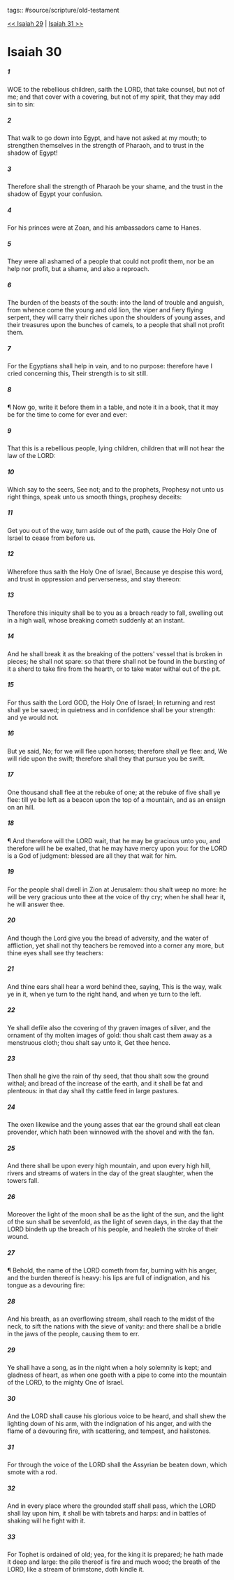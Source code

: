 tags:: #source/scripture/old-testament

[<< Isaiah 29](source/scripture/old-testament/23_Isaiah/Isaiah_29.md) | [Isaiah 31 >>](source/scripture/old-testament/23_Isaiah/Isaiah_31.md)

# Isaiah 30

##### 1

WOE to the rebellious children, saith the LORD, that take counsel, but not of me; and that cover with a covering, but not of my spirit, that they may add sin to sin:

##### 2

That walk to go down into Egypt, and have not asked at my mouth; to strengthen themselves in the strength of Pharaoh, and to trust in the shadow of Egypt!

##### 3

Therefore shall the strength of Pharaoh be your shame, and the trust in the shadow of Egypt your confusion.

##### 4

For his princes were at Zoan, and his ambassadors came to Hanes.

##### 5

They were all ashamed of a people that could not profit them, nor be an help nor profit, but a shame, and also a reproach.

##### 6

The burden of the beasts of the south: into the land of trouble and anguish, from whence come the young and old lion, the viper and fiery flying serpent, they will carry their riches upon the shoulders of young asses, and their treasures upon the bunches of camels, to a people that shall not profit them.

##### 7

For the Egyptians shall help in vain, and to no purpose: therefore have I cried concerning this, Their strength is to sit still.

##### 8

¶ Now go, write it before them in a table, and note it in a book, that it may be for the time to come for ever and ever:

##### 9

That this is a rebellious people, lying children, children that will not hear the law of the LORD:

##### 10

Which say to the seers, See not; and to the prophets, Prophesy not unto us right things, speak unto us smooth things, prophesy deceits:

##### 11

Get you out of the way, turn aside out of the path, cause the Holy One of Israel to cease from before us.

##### 12

Wherefore thus saith the Holy One of Israel, Because ye despise this word, and trust in oppression and perverseness, and stay thereon:

##### 13

Therefore this iniquity shall be to you as a breach ready to fall, swelling out in a high wall, whose breaking cometh suddenly at an instant.

##### 14

And he shall break it as the breaking of the potters' vessel that is broken in pieces; he shall not spare: so that there shall not be found in the bursting of it a sherd to take fire from the hearth, or to take water withal out of the pit.

##### 15

For thus saith the Lord GOD, the Holy One of Israel; In returning and rest shall ye be saved; in quietness and in confidence shall be your strength: and ye would not.

##### 16

But ye said, No; for we will flee upon horses; therefore shall ye flee: and, We will ride upon the swift; therefore shall they that pursue you be swift.

##### 17

One thousand shall flee at the rebuke of one; at the rebuke of five shall ye flee: till ye be left as a beacon upon the top of a mountain, and as an ensign on an hill.

##### 18

¶ And therefore will the LORD wait, that he may be gracious unto you, and therefore will he be exalted, that he may have mercy upon you: for the LORD is a God of judgment: blessed are all they that wait for him.

##### 19

For the people shall dwell in Zion at Jerusalem: thou shalt weep no more: he will be very gracious unto thee at the voice of thy cry; when he shall hear it, he will answer thee.

##### 20

And though the Lord give you the bread of adversity, and the water of affliction, yet shall not thy teachers be removed into a corner any more, but thine eyes shall see thy teachers:

##### 21

And thine ears shall hear a word behind thee, saying, This is the way, walk ye in it, when ye turn to the right hand, and when ye turn to the left.

##### 22

Ye shall defile also the covering of thy graven images of silver, and the ornament of thy molten images of gold: thou shalt cast them away as a menstruous cloth; thou shalt say unto it, Get thee hence.

##### 23

Then shall he give the rain of thy seed, that thou shalt sow the ground withal; and bread of the increase of the earth, and it shall be fat and plenteous: in that day shall thy cattle feed in large pastures.

##### 24

The oxen likewise and the young asses that ear the ground shall eat clean provender, which hath been winnowed with the shovel and with the fan.

##### 25

And there shall be upon every high mountain, and upon every high hill, rivers and streams of waters in the day of the great slaughter, when the towers fall.

##### 26

Moreover the light of the moon shall be as the light of the sun, and the light of the sun shall be sevenfold, as the light of seven days, in the day that the LORD bindeth up the breach of his people, and healeth the stroke of their wound.

##### 27

¶ Behold, the name of the LORD cometh from far, burning with his anger, and the burden thereof is heavy: his lips are full of indignation, and his tongue as a devouring fire:

##### 28

And his breath, as an overflowing stream, shall reach to the midst of the neck, to sift the nations with the sieve of vanity: and there shall be a bridle in the jaws of the people, causing them to err.

##### 29

Ye shall have a song, as in the night when a holy solemnity is kept; and gladness of heart, as when one goeth with a pipe to come into the mountain of the LORD, to the mighty One of Israel.

##### 30

And the LORD shall cause his glorious voice to be heard, and shall shew the lighting down of his arm, with the indignation of his anger, and with the flame of a devouring fire, with scattering, and tempest, and hailstones.

##### 31

For through the voice of the LORD shall the Assyrian be beaten down, which smote with a rod.

##### 32

And in every place where the grounded staff shall pass, which the LORD shall lay upon him, it shall be with tabrets and harps: and in battles of shaking will he fight with it.

##### 33

For Tophet is ordained of old; yea, for the king it is prepared; he hath made it deep and large: the pile thereof is fire and much wood; the breath of the LORD, like a stream of brimstone, doth kindle it.
